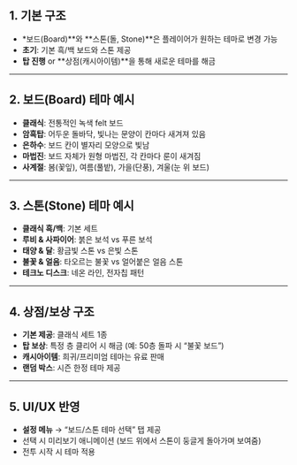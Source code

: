 ## 1. 기본 구조

- *보드(Board)**와 **스톤(돌, Stone)**은 플레이어가 원하는 테마로 변경 가능
- **초기**: 기본 흑/백 보드와 스톤 제공
- **탑 진행** or **상점(캐시아이템)**을 통해 새로운 테마를 해금

---

## 2. 보드(Board) 테마 예시

- **클래식**: 전통적인 녹색 felt 보드
- **암흑탑**: 어두운 돌바닥, 빛나는 문양이 칸마다 새겨져 있음
- **은하수**: 보드 칸이 별자리 모양으로 빛남
- **마법진**: 보드 자체가 원형 마법진, 각 칸마다 룬이 새겨짐
- **사계절**: 봄(꽃잎), 여름(풀밭), 가을(단풍), 겨울(눈 위 보드)

---

## 3. 스톤(Stone) 테마 예시

- **클래식 흑/백**: 기본 세트
- **루비 & 사파이어**: 붉은 보석 vs 푸른 보석
- **태양 & 달**: 황금빛 스톤 vs 은빛 스톤
- **불꽃 & 얼음**: 타오르는 불꽃 vs 얼어붙은 얼음 스톤
- **테크노 디스크**: 네온 라인, 전자칩 패턴

---

## 4. 상점/보상 구조

- **기본 제공**: 클래식 세트 1종
- **탑 보상**: 특정 층 클리어 시 해금 (예: 50층 돌파 시 “불꽃 보드”)
- **캐시아이템**: 희귀/프리미엄 테마는 유료 판매
- **랜덤 박스**: 시즌 한정 테마 제공

---

## 5. UI/UX 반영

- **설정 메뉴** → “보드/스톤 테마 선택” 탭 제공
- 선택 시 미리보기 애니메이션 (보드 위에서 스톤이 둥글게 돌아가며 보여줌)
- 전투 시작 시 테마 적용